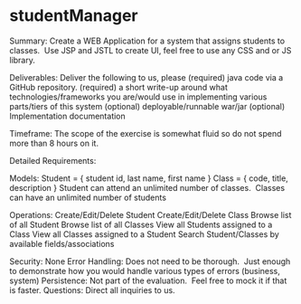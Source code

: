 # studentManager
Summary:
Create a WEB Application for a system that assigns students to classes.  Use JSP and JSTL to create UI, feel free to use any CSS and or JS library.

Deliverables:
Deliver the following to us, please
(required) java code via a GitHub repository.
(required) a short write-up around what technologies/frameworks you are/would use in implementing various parts/tiers of this system
(optional) deployable/runnable war/jar
(optional) Implementation documentation

Timeframe:
The scope of the exercise is somewhat fluid so do not spend more than 8 hours on it. 

Detailed Requirements:

Models:
Student = { student id, last name, first name }
Class = { code, title, description }
Student can attend an unlimited number of classes.  Classes can have an unlimited number of students

Operations:
Create/Edit/Delete Student
Create/Edit/Delete Class
Browse list of all Student
Browse list of all Classes
View all Students assigned to a Class
View all Classes assigned to a Student
Search Student/Classes by available fields/associations

Security: None
Error Handling: Does not need to be thorough.  Just enough to demonstrate how you would handle various types of errors (business, system)
Persistence: Not part of the evaluation.  Feel free to mock it if that is faster.
Questions: Direct all inquiries to us.
